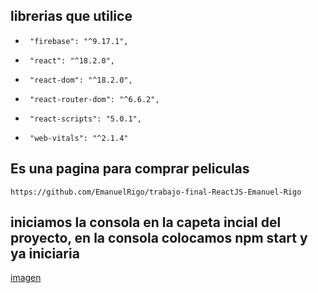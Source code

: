 ## librerias que utilice

-      "firebase": "^9.17.1",
-      "react": "^18.2.0",
-      "react-dom": "^18.2.0",
-      "react-router-dom": "^6.6.2",
-      "react-scripts": "5.0.1",
-      "web-vitals": "^2.1.4"

## Es una pagina para comprar peliculas

```
https://github.com/EmanuelRigo/trabajo-final-ReactJS-Emanuel-Rigo
```

## iniciamos la consola en la capeta incial del proyecto, en la consola colocamos npm start y ya iniciaria

[imagen]()
